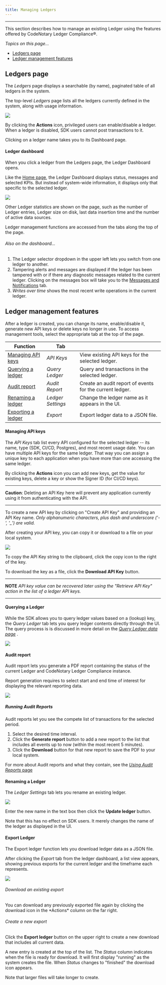 ```yaml
---
title: Managing Ledgers
---
```


-------

This section describes how to manage an existing Ledger using the features offered by CodeNotary Ledger Compliance®.

_Topics on this page..._

- [Ledgers page](help/manage-ledger#ledgers-page)
- [Ledger management features](help/manage-ledger#ledger-management-features)

## Ledgers page

The *Ledgers* page displays a searchable (by name), paginated table of all ledgers in the system.

The top-level *Ledgers* page lists all the ledgers currently defined in the system, along with usage information.

<v-img src="/alt_ledger_annot.png" alt="" align="left"></v-img>
![](assets\images\alt_ledger_annot.png)

By clicking the **Actions** icon, privileged users can enable/disable a ledger. When a ledger is disabled, SDK users cannot post transactions to it.  

Clicking on a ledger name takes you to its Dashboard page.

#### Ledger dashboard

When you click a ledger from the Ledgers page, the Ledger Dashboard opens.

Like the [Home page](/help/overall-status), the Ledger Dashboard displays status, messages and selected KPIs. But instead of system-wide information, it displays only that specific to the selected ledger. 

<v-img src="/alt_ledger_dash.png" alt="" align="left"></v-img>
![](assets\images\alt_ledger_dash.png)

Other Ledger statistics are shown on the page, such as the number of Ledger entries, Ledger size on disk, last data insertion time and the number of active data sources.

Ledger management functions are accessed from the tabs along the top of the page.

###### *Also on the dashboard...*

1. The Ledger selector dropdown in the upper left lets you switch from one ledger to another.
2. Tampering alerts and messages are displayed if the ledger has been tampered with or if there any diagnostic messages related to the current ledger. Clicking on the messages box will take you to the
   [Messages and Notifications](/help/messages) tab.
3. *Writes over time* shows the most recent write operations in the current ledger.

## Ledger management features

After a ledger is created, you can change its name, enable/disable it, generate new API keys or delete keys no longer in use. To access management tools, select the appropriate tab at the top of the page.

| Function                                                    | Tab               |                                                          |
| ----------------------------------------------------------- | ----------------- | -------------------------------------------------------- |
| [Managing API keys](help/manage-ledger#managing-API-keys)   | *API Keys*        | View existing API keys for the selected ledger.          |
| [Querying a ledger](help/manage-ledger#querying-a-ledger)   | *Query Ledger*    | Query and transactions in the selected ledger.           |
| [Audit report](help/manage-ledger#audit-report)             | *Audit Report*    | Create an audit report of events for the current ledger. |
| [Renaming a ledger](help/manage-ledger#renaming-a-ledger)   | *Ledger Settings* | Change the ledger name as it appears in the UI.          |
| [Exporting a ledger](help/manage-ledger#exporting-a-ledger) | *Export*          | Export ledger data to a JSON file.                       |

#### Managing API keys

The *API Keys* tab list every API configured for the selected ledger --  its name, type (SDK, CI/CD, Postgres), and most recent usage date. You can have multiple API keys for the same ledger. That way you can assign a unique key to each application when you have more than one accessing the same ledger. 

By clicking the **Actions** icon you can add new keys, get the value for existing keys, delete a key or show the Signer ID (for CI/CD keys).

---

**Caution**: Deleting an API Key here will prevent any application currently using it from authenticating with the API.

---

To create a new API key by clicking on "Create API Key" and providing an API Key name. *Only alphanumeric characters, plus dash and underscore ('-', '_') are valid.*

After creating your API key, you can copy it or download to a file on your local system.

<v-img src="/alt_apikey_gen.png" alt="" align="left"></v-img>
![](assets\images\alt_apikey_gen.png)

To copy the API Key string to the clipboard, click the copy icon to the right of the key.

To download the key as a file, click the **Download API Key** button.

---

**NOTE** *API key value can be recovered later using the "Retrieve API Key" action in the list of a ledger API keys.*

---

#### Querying a Ledger

While the SDK allows you to query ledger values based on a (lookup) key, the *Query Ledger* tab lets you query ledger contents directly through the UI. The query process is is discussed in more detail on the [*Query Ledger data page*](/help/query-ledger) .

<v-img src="/alt_query_ldgr_wgt_annot.png" alt="" align="left"></v-img>
![](assets\images\alt_query_ldgr_wgt_annot.png)

#### Audit report

Audit report lets you generate a PDF report containing the status of the current Ledger and
CodeNotary Ledger Compliance instance.

Report generation requires to select start and end time of interest for displaying the relevant reporting data.

<v-img src="/alt_aud_rept_main.png" alt="" align="left"></v-img>
![](assets\images\alt_aud_rept_main.png)

##### Running Audit Reports

Audit reports let you see the compete list of transactions for the selected period.

1. Select the desired time interval.
2. Click the **Generate report** button to add a new report to the list that includes all events up to now (within the most recent 5 minutes).
3. Click the **Download** button for that new report to save the PDF to your local system.

For more about Audit reports and what they contain, see the [*Using Audit Reports* page](/help/use-audit-reports)

#### Renaming a Ledger

The *Ledger Settings* tab lets you rename an existing ledger. 

<v-img src="/alt_ldgr_set_dlg.png" alt="" align="left"></v-img>
![](assets\images\alt_ldgr_set_dlg.png)

Enter the new name in the text box then click the **Update ledger** button.

Note that this has no effect on SDK users. It merely changes the name of the ledger as displayed in the UI.

#### Export Ledger

The Export ledger function lets you download ledger data as a JSON file.

After clicking the *Export* tab from the ledger dashboard, a list view appears, showing previous exports for the current ledger and the timeframe each represents. 

<v-img src="/alt_ldgr_export_main.png" alt="" align="left"></v-img>
![](assets\images\alt_ldgr_export_main.png)

###### Download an existing export

<p class="inline-img">
	You can download any previously exported file again by clicking the download icon
	<v-img src="/alt_dnload_icn.png" alt="download" :height="24"></v-img>
in the *Actions* column on the far right.
</p>

###### Create a new export

Click the **Export ledger** button on the upper right to create a new download that includes all current data.

A new entry is created at the top of the list. The *Status* column indicates when the file is ready for download. It will first display "running" as the system creates the file. When *Status* changes to "finished" the download icon appears. 

Note that larger files will take longer to create.

<prev-next prev="/help/create-ledger" next="/help/use-ledger"></prev-next>
